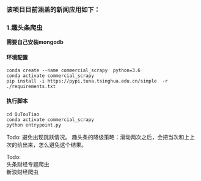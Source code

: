 ### 该项目目前涵盖的新闻应用如下：

### 1.趣头条爬虫

**需要自己安装mongodb** 

#### 环境配置
``` shell 
conda create --name commercial_scrapy  python=3.6
conda activate commercial_scrapy
pip install -i https://pypi.tuna.tsinghua.edu.cn/simple  -r ./requirements.txt

``` 
#### 执行脚本
``` shell 
cd QuTouTiao 
conda activate commercial_scrapy
python entrypoint.py 
```


Todo: 避免出现跳跃情况。 趣头条的降级策略：滑动两次之后，会把当次和上上次的给出来，怎么避免这个结果。 


Todo:   
   头条财经专题爬虫   
   新浪财经爬虫

